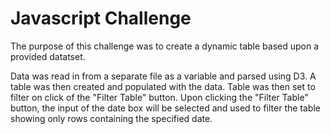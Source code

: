 # Javascript Challenge

The purpose of this challenge was to create a dynamic table based upon a provided datatset.

Data was read in from a separate file as a variable and parsed using D3. A table was then created and populated with the data. Table was then set to filter on click of the "Filter Table" button. Upon clicking the "Filter Table" button, the input of the date box will be selected and used to filter the table showing only rows containing the specified date.